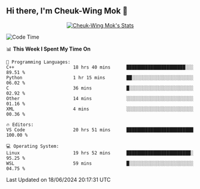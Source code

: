## Hi there, I'm Cheuk-Wing Mok 👋

<!--
**mozro0327/mozro0327** is a ✨ _special_ ✨ repository because its `README.md` (this file) appears on your GitHub profile.

Here are some ideas to get you started:

- 🔭 I’m currently working on ...
- 🌱 I’m currently learning ...
- 👯 I’m looking to collaborate on ...
- 🤔 I’m looking for help with ...
- 💬 Ask me about ...
- 📫 How to reach me: ...
- 😄 Pronouns: ...
- ⚡ Fun fact: ...
-->

<p align="center">
  <a href="https://github.com/mozro0327" class="rich-diff-level-one">
    <img src="https://github-readme-stats.vercel.app/api?username=mozro0327&title_color=333&text_color=777" alt="Cheuk-Wing Mok's Stats" >
    <!-- &hide=issues
    <img src="https://github-readme-stats.vercel.app/api?username=mozro0327&hide=issues&title_color=333&text_color=777" alt="Cheuk-Wing Mok's Stats" >
    -->
  </a>
</p>

<!--START_SECTION:waka-->
![Code Time](http://img.shields.io/badge/Code%20Time-2%2C686%20hrs%2055%20mins-blue)

📊 **This Week I Spent My Time On** 

```text
💬 Programming Languages: 
C++                      18 hrs 40 mins      ██████████████████████░░░   89.51 % 
Python                   1 hr 15 mins        ██░░░░░░░░░░░░░░░░░░░░░░░   06.02 % 
C                        36 mins             █░░░░░░░░░░░░░░░░░░░░░░░░   02.92 % 
Other                    14 mins             ░░░░░░░░░░░░░░░░░░░░░░░░░   01.16 % 
XML                      4 mins              ░░░░░░░░░░░░░░░░░░░░░░░░░   00.36 % 

🔥 Editors: 
VS Code                  20 hrs 51 mins      █████████████████████████   100.00 % 

💻 Operating System: 
Linux                    19 hrs 52 mins      ████████████████████████░   95.25 % 
WSL                      59 mins             █░░░░░░░░░░░░░░░░░░░░░░░░   04.75 % 
```


 Last Updated on 18/06/2024 20:17:31 UTC
<!--END_SECTION:waka-->
